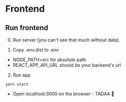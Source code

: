 # Frontend

## Run frontend

0. Run server (you can't see that much without data).

1. Copy .env.dist to .env

- NODE_PATH=src for absolute path
- REACT_APP_API_URL should be your backend's url

2. Run app

```
yarn start
```

- Open localhost:3000 on the browser - TADAA 🎉
